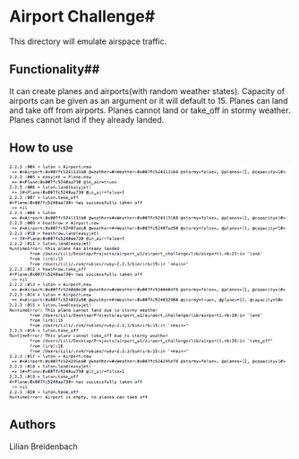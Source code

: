 # Airport Challenge#

This directory will emulate airspace traffic.

## Functionality##

It can create planes and airports(with random weather states). Capacity of airports can be given as an argument or it will default to 15. Planes can land and take off from airports. Planes cannot land or take_off in stormy weather. Planes cannot land if they already landed.


## How to use ##

![alt text](screenshots/irb.png "Here is an example in irb")

## Authors ##
Lilian Breidenbach
